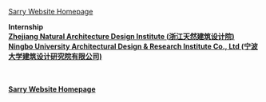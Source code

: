 [Sarry Website Homepage](https://steenblikrs.github.io/2021-Spring-Studio/students/Sarry/index)

<strong>Internship<strong>
  <br>
[Zhejiang Natural Architecture Design Institute (浙江天然建筑设计院)](http://www.zjtianran.com/)
<br>
[Ningbo University Architectural Design & Research Institute Co., Ltd (宁波大学建筑设计研究院有限公司)](http://www.nbuadi.com/index.php?lang=cn)
  
  
  <br> <br>
[Sarry Website Homepage](https://steenblikrs.github.io/2021-Spring-Studio/students/Sarry/index)

